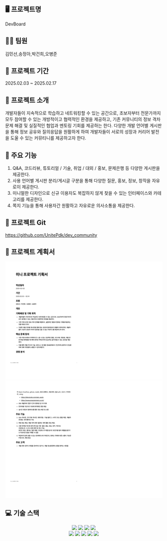 ## :desktop_computer: 프로젝트명
DevBoard
## :technologist: 팀원
김민선,송정아,박건희,오병준
## :calendar: 프로젝트 기간 
2025.02.03 ~ 2025.02.17
## :pushpin: 프로젝트 소개 
개발자들이 지속적으로 학습하고 네트워킹할 수 있는 공간으로, 초보자부터 전문가까지 모두 참여할 수 있는 개방적이고 협력적인 환경을 제공하고,
기존 커뮤니티의 정보 격차 문제 해결 및 실질적인 협업과 멘토링 기회를 제공하는 한다. 다양한 개발 언어별 게시판을 통해 정보 공유와 질의응답을 원활하게 하여 
개발자들이 서로의 성장과 커리어 발전을 도울 수 있는 커뮤티니를 제공하고자 한다.
## :rocket: 주요 기능 
1. Q&A, 코드리뷰, 튜토리얼 / 기술, 취업 / 대외 / 홍보, 문제은행 등 다양한 게시판을 제공한다. 
2. 사용 언어별 게시판 분리/게시글 구분을 통해 다양한 질문, 홍보, 정보, 창작을 자유로이 제공한다. 
3. 미니멀한 디자인으로 신규 이용자도 복잡하지 않게 찾을 수 있는 인터페이스와 카테고리를 제공한다.
4. 쪽지 기능을 통해 사용자간 원활하고 자유로운 의사소통을 제공한다.
## :link: 프로젝트 Git 
https://github.com/UnitePdk/dev_community
## :file_folder: 프로젝트 계획서 
<img src="/src/main/resources/static/img/기획서1.png"><img src="src/main/resources/static/img/기획서2.png">
## :computer: 기술 스택 
<div align = center>
<img src="https://img.shields.io/badge/java-007396?style=for-the-badge&logo=java&logoColor=white"> <img src="https://img.shields.io/badge/html5-E34F26?style=for-the-badge&logo=html5&logoColor=white"> <img src="https://img.shields.io/badge/css-1572B6?style=for-the-badge&logo=css3&logoColor=white"> <img src="https://img.shields.io/badge/javascript-F7DF1E?style=for-the-badge&logo=javascript&logoColor=black"> 
<br>
<img src="https://img.shields.io/badge/mysql-4479A1?style=for-the-badge&logo=mysql&logoColor=white"> <img src="https://img.shields.io/badge/spring-6DB33F?style=for-the-badge&logo=spring&logoColor=white"> <img src="https://img.shields.io/badge/bootstrap-7952B3?style=for-the-badge&logo=bootstrap&logoColor=white"> <img src="https://img.shields.io/badge/gradle-02303A?style=for-the-badge&logo=gradle&logoColor=white"> <img src="https://img.shields.io/badge/github-181717?style=for-the-badge&logo=github&logoColor=white">
</div>


